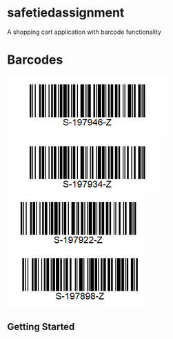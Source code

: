 # safetiedassignment

A shopping cart application with barcode functionality

# Barcodes
![barcode1](./barcode/barcode-1.png)
![barcode2](./barcode/barcode-2.png)
![barcode3](./barcode/barcode-3.png)
![barcode4](./barcode/barcode-4.png)

## Getting Started
